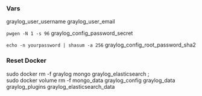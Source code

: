 

### Vars
graylog_user_username
graylog_user_email


`pwgen -N 1 -s 96`
graylog_config_password_secret


`echo -n yourpassword | shasum -a 256`
graylog_config_root_password_sha2


### Reset Docker

sudo docker rm -f graylog mongo graylog_elasticsearch ; \
sudo docker volume rm -f mongo_data graylog_config graylog_data graylog_plugins graylog_elasticsearch_data



